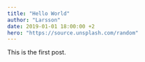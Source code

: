 ```yaml
---
title: "Hello World"
author: "Larsson"
date: 2019-01-01 18:00:00 +2
hero: "https://source.unsplash.com/random"
---
```


This is the first post.
